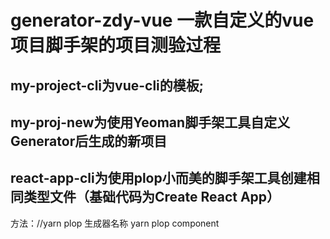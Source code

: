 # generator-zdy-vue 一款自定义的vue项目脚手架的项目测验过程

## my-project-cli为vue-cli的模板;

## my-proj-new为使用Yeoman脚手架工具自定义Generator后生成的新项目

## react-app-cli为使用plop小而美的脚手架工具创建相同类型文件（基础代码为Create React App）
方法：//yarn plop 生成器名称
yarn plop component


